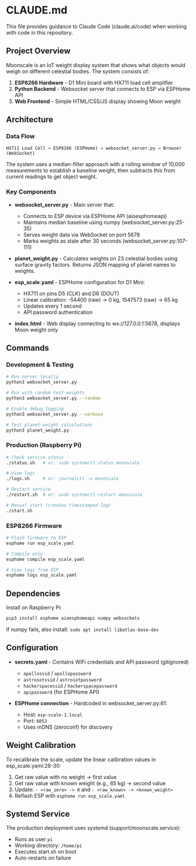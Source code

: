 # CLAUDE.md

This file provides guidance to Claude Code (claude.ai/code) when working with code in this repository.

## Project Overview

Moonscale is an IoT weight display system that shows what objects would weigh on different celestial bodies. The system consists of:

1. **ESP8266 Hardware** - D1 Mini board with HX711 load cell amplifier
2. **Python Backend** - Websocket server that connects to ESP via ESPHome API
3. **Web Frontend** - Simple HTML/CSS/JS display showing Moon weight

## Architecture

### Data Flow
```
HX711 Load Cell → ESP8266 (ESPHome) → websocket_server.py → Browser (WebSocket)
```

The system uses a median-filter approach with a rolling window of 10,000 measurements to establish a baseline weight, then subtracts this from current readings to get object weight.

### Key Components

- **websocket_server.py** - Main server that:
  - Connects to ESP device via ESPHome API (aioesphomeapi)
  - Maintains median baseline using numpy (websocket_server.py:25-35)
  - Serves weight data via WebSocket on port 5678
  - Marks weights as stale after 30 seconds (websocket_server.py:107-111)

- **planet_weight.py** - Calculates weights on 23 celestial bodies using surface gravity factors. Returns JSON mapping of planet names to weights.

- **esp_scale.yaml** - ESPHome configuration for D1 Mini:
  - HX711 on pins D5 (CLK) and D6 (DOUT)
  - Linear calibration: -54400 (raw) → 0 kg, 1547573 (raw) → 65 kg
  - Updates every 1 second
  - API password authentication

- **index.html** - Web display connecting to ws://127.0.0.1:5678, displays Moon weight only

## Commands

### Development & Testing
```bash
# Run server locally
python3 websocket_server.py

# Run with random test weights
python3 websocket_server.py --random

# Enable debug logging
python3 websocket_server.py --verbose

# Test planet weight calculations
python3 planet_weight.py
```

### Production (Raspberry Pi)
```bash
# Check service status
./status.sh   # or: sudo systemctl status moonscale

# View logs
./logs.sh     # or: journalctl -u moonscale

# Restart service
./restart.sh  # or: sudo systemctl restart moonscale

# Manual start (creates timestamped log)
./start.sh
```

### ESP8266 Firmware
```bash
# Flash firmware to ESP
esphome run esp_scale.yaml

# Compile only
esphome compile esp_scale.yaml

# View logs from ESP
esphome logs esp_scale.yaml
```

## Dependencies

Install on Raspberry Pi:
```bash
pip3 install esphome aioesphomeapi numpy websockets
```

If numpy fails, also install: `sudo apt install libatlas-base-dev`

## Configuration

- **secrets.yaml** - Contains WiFi credentials and API password (gitignored)
  - `apollossid` / `apollopassword`
  - `astroiotssid` / `astroiotpassword`
  - `hackerspacessid` / `hackerspacepassword`
  - `apipassword` (for ESPHome API)

- **ESPHome connection** - Hardcoded in websocket_server.py:61:
  - Host: `esp-scale-1.local`
  - Port: `6053`
  - Uses mDNS (zeroconf) for discovery

## Weight Calibration

To recalibrate the scale, update the linear calibration values in esp_scale.yaml:28-30:
1. Get raw value with no weight → first value
2. Get raw value with known weight (e.g., 65 kg) → second value
3. Update: `- <raw_zero> -> 0` and `- <raw_known> -> <known_weight>`
4. Reflash ESP with `esphome run esp_scale.yaml`

## Systemd Service

The production deployment uses systemd (support/moonscale.service):
- Runs as user `pi`
- Working directory: `/home/pi`
- Executes start.sh on boot
- Auto-restarts on failure